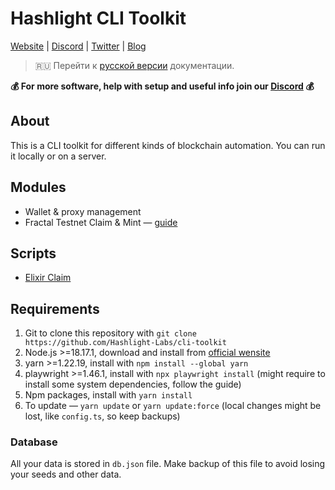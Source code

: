 # Hashlight CLI Toolkit
[Website](https://hashlight.xyz/) | [Discord](https://discord.gg/tKbHweDkeY) | [Twitter](https://x.com/hashlight) | [Blog](https://teletype.in/@hashlight)

> 🇷🇺 Перейти к [русской версии](/README.md) документации.

**💰 For more software, help with setup and useful info join our [Discord](https://discord.gg/tKbHweDkeY) 💰**

## About
This is a CLI toolkit for different kinds of blockchain automation. You can run it locally or on a server.

## Modules
- Wallet & proxy management
- Fractal Testnet Claim & Mint — [guide](/guides/fractal.en.md)

## Scripts
- [Elixir Claim](/src/scripts/elixirClaim.ts)

## Requirements
1. Git to clone this repository with `git clone https://github.com/Hashlight-Labs/cli-toolkit`
2. Node.js >=18.17.1, download and install from [official wensite](https://nodejs.org/en/download/prebuilt-installer)
3. yarn >=1.22.19, install with `npm install --global yarn`
4. playwright >=1.46.1, install with `npx playwright install` (might require to install some system dependencies, follow the guide)
5. Npm packages, install with `yarn install`
6. To update — `yarn update` or `yarn update:force` (local changes might be lost, like `config.ts`, so keep backups)

### Database
All your data is stored in `db.json` file. Make backup of this file to avoid losing your seeds and other data.



